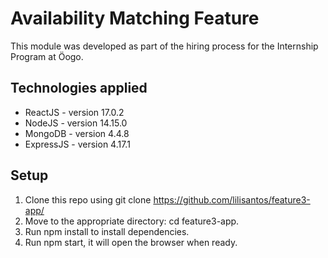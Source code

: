 # Availability Matching Feature

This module was developed as part of the hiring process for the Internship Program at &Ouml;ogo.

## Technologies applied
- ReactJS - version 17.0.2
- NodeJS - version 14.15.0
- MongoDB - version 4.4.8
- ExpressJS - version 4.17.1

## Setup
1. Clone this repo using git clone https://github.com/lilisantos/feature3-app/
2. Move to the appropriate directory: cd feature3-app.
3. Run npm install to install dependencies.
4. Run npm start, it will open the browser when ready.
